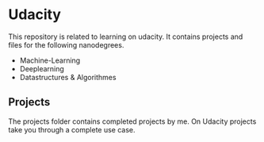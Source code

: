 # Udacity
This repository is related to learning on udacity. It contains projects and files for the following nanodegrees.

- Machine-Learning
- Deeplearning
- Datastructures & Algorithmes

## Projects

The projects folder contains completed projects by me. On Udacity projects take you through a complete use case.


